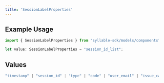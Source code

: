 ```yaml
---
title: 'SessionLabelProperties'
---
```


## Example Usage

```typescript
import { SessionLabelProperties } from "syllable-sdk/models/components";

let value: SessionLabelProperties = "session_id_list";
```

## Values

```typescript
"timestamp" | "session_id" | "type" | "code" | "user_email" | "issue_categories" | "session_id_list"
```